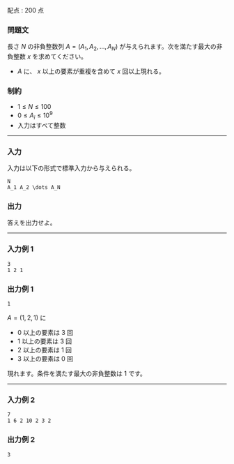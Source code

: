 配点 : $200$ 点

### 問題文

長さ $N$ の非負整数列 $A=(A_1,A_2,\dots,A_N)$ が与えられます。次を満たす最大の非負整数 $x$ を求めてください。

  * $A$ に、 $x$ 以上の要素が重複を含めて $x$ 回以上現れる。



### 制約

  * $1 \leq N \leq 100$
  * $0 \leq A_i \leq 10^9$
  * 入力はすべて整数



* * *

### 入力

入力は以下の形式で標準入力から与えられる。
    
    
    N
    A_1 A_2 \dots A_N

### 出力

答えを出力せよ。

* * *

### 入力例 1
    
    
    3
    1 2 1

### 出力例 1
    
    
    1

$A=(1,2,1)$ に

  * $0$ 以上の要素は $3$ 回
  * $1$ 以上の要素は $3$ 回
  * $2$ 以上の要素は $1$ 回
  * $3$ 以上の要素は $0$ 回



現れます。条件を満たす最大の非負整数は $1$ です。

* * *

### 入力例 2
    
    
    7
    1 6 2 10 2 3 2

### 出力例 2
    
    
    3